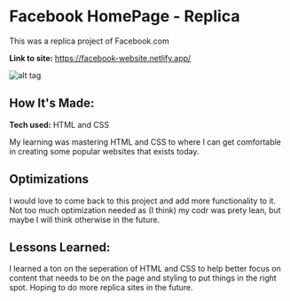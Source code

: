 # Facebook HomePage - Replica

This was a replica project of Facebook.com

**Link to site:** https://facebook-website.netlify.app/

![alt tag](https://i.imgur.com/8NRiPnn.png)

## How It's Made:

**Tech used:** HTML and CSS

My learning was mastering HTML and CSS to where I can get comfortable in creating some popular websites that exists today. 

## Optimizations

I would love to come back to this project and add more functionality to it. Not too much optimization needed as (I think) my codr was prety lean, but maybe I will think otherwise in the future. 

## Lessons Learned:

I learned a ton on the seperation of HTML and CSS to help better focus on content that needs to be on the page and styling to put things in the right spot. Hoping to do more replica sites in the future. 
